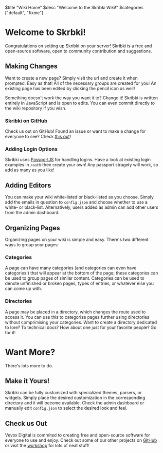 $title "Wiki Home"
$desc "Welcome to the Skribki Wiki!"
$categories ["default", "fixme"]

# Welcome to Skrbki!
Congratulations on setting up Skribki on your server! Skribki is a free and open-source software, open to community contribution and suggestions.

## Making Changes
Want to create a new page? Simply visit the url and create it when prompted. Easy as that! All of the necessary groups are created for you! An existing page has been edited by clicking the pencil icon as well!

Something doesn't work the way you want it to? Change it! Skribki is written entirely in JavaScript and is open to edits. You can even commit directly to the wiki repository if you wish.

### Skribki on GitHub
Check us out on GitHub! Found an issue or want to make a change for everyone to see? Check [this out](https://github.com/VevoxDigital/Skribki)!

### Adding Login Options
Skribki uses [PassportJS](http://passportjs.org) for handling logins. Have a look at existing login examples in `/auth` then create your own! Any passport stragety will work, so add as many as you like!

## Adding Editors
You can make your wiki white-listed or black-listed as you choose. Simply add the emails in question to `config.json` and choose whether to use a white- or black-list. Alternatively, users added as admin can add other users from the admin dashboard.

## Organizing Pages
Organizing pages on your wiki is simple and easy. There's two different ways to group your pages:

### Categories
A page can have many categories (and categories can even have categories!) that will appear at the bottom of the page; these categories can be used to group pages of similar content. Categories can be used to denote unfinished or broken pages, types of entries, or whatever else you can come up with.

### Directories
A page may be placed in a directory, which changes the route used to access it. You can use this to categorize pages further using directories without comprimising your categories. Want to create a directory dedicated to lore? To technical docs? How about one just for your favorite people? Go for it!

# Want More?
There's lots more to do.

## Make it Yours!
Skribki can be fully customized with specialized themes, parsers, or widgets. Simply place the desired customization in the corresponding directory and it will become available. Check the admin dashboard or manually edit `config.json` to select the desired look and feel.

## Check us Out
Vevox Digital is commited to creating free and open-source software for everyone to use and enjoy. Check out some of our other projects on [GitHub](https://github.com/VevoxDigital) or visit the [workshop](http://workshop.vevox.io/) for lots of neat stuff!

